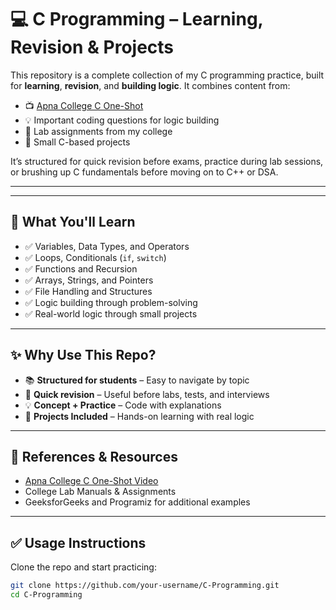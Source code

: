 # 💻 C Programming – Learning, Revision & Projects

This repository is a complete collection of my C programming practice, built for **learning**, **revision**, and **building logic**. It combines content from:

- 📺 [Apna College C One-Shot](https://www.youtube.com/watch?v=irqbmMNs2Bo)
- 💡 Important coding questions for logic building
- 🧪 Lab assignments from my college
- 🚀 Small C-based projects

It’s structured for quick revision before exams, practice during lab sessions, or brushing up C fundamentals before moving on to C++ or DSA.

---

---

## 🧠 What You'll Learn

- ✅ Variables, Data Types, and Operators  
- ✅ Loops, Conditionals (`if`, `switch`)  
- ✅ Functions and Recursion  
- ✅ Arrays, Strings, and Pointers  
- ✅ File Handling and Structures  
- ✅ Logic building through problem-solving  
- ✅ Real-world logic through small projects  

---

## ✨ Why Use This Repo?

- 📚 **Structured for students** – Easy to navigate by topic  
- 🧾 **Quick revision** – Useful before labs, tests, and interviews  
- 💡 **Concept + Practice** – Code with explanations  
- 🧩 **Projects Included** – Hands-on learning with real logic  

---

## 🔗 References & Resources

- [Apna College C One-Shot Video](https://www.youtube.com/watch?v=irqbmMNs2Bo)  
- College Lab Manuals & Assignments  
- GeeksforGeeks and Programiz for additional examples  

---

## ✅ Usage Instructions

Clone the repo and start practicing:

```bash
git clone https://github.com/your-username/C-Programming.git
cd C-Programming
